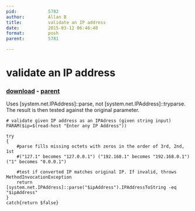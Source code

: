 ```yaml
---
pid:            5782
author:         Allan B
title:          validate an IP address
date:           2015-03-12 06:46:48
format:         posh
parent:         5781

---
```


# validate an IP address

### [download](//scripts/5782.ps1) - [parent](//scripts/5781.md)

Uses [system.net.IPAddress]::parse, not [system.net.IPAddress]::tryparse.
The result is then tested against the original parameter.

```posh
# validate given IP address as an IPAdress (given string input)
PARAM($ip=$(read-host "Enter any IP Address"))

try
{
    #parse fills missing octets with zeros in the order of 3rd, 2nd, 1st
    #("127.1" becomes "127.0.0.1") ("192.168.1" becomes "192.168.0.1") ("1" becomes "0.0.0.1")

    #test if converted IP matches original IP. If invalid, throws MethodInvocationException
    return [system.net.IPAddress]::parse("$ipAddress").IPAddressToString -eq "$ipAddress"
}
catch{return $false}
```
